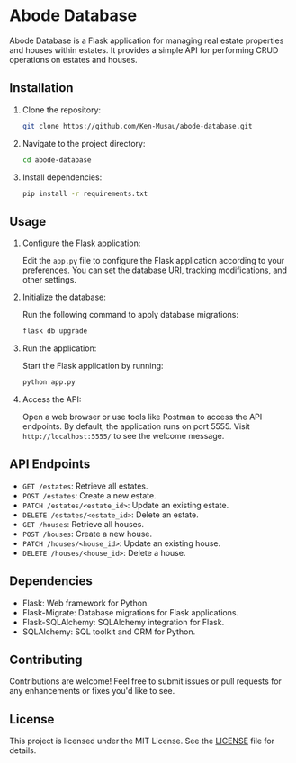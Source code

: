 # Abode Database

Abode Database is a Flask application for managing real estate properties and houses within estates. It provides a simple API for performing CRUD operations on estates and houses.

## Installation

1. Clone the repository:

   ```bash
   git clone https://github.com/Ken-Musau/abode-database.git
   ```

2. Navigate to the project directory:

   ```bash
   cd abode-database
   ```

3. Install dependencies:

   ```bash
   pip install -r requirements.txt
   ```

## Usage

1. Configure the Flask application:

   Edit the `app.py` file to configure the Flask application according to your preferences. You can set the database URI, tracking modifications, and other settings.

2. Initialize the database:

   Run the following command to apply database migrations:

   ```bash
   flask db upgrade
   ```

3. Run the application:

   Start the Flask application by running:

   ```bash
   python app.py
   ```

4. Access the API:

   Open a web browser or use tools like Postman to access the API endpoints. By default, the application runs on port 5555. Visit `http://localhost:5555/` to see the welcome message.

## API Endpoints

- `GET /estates`: Retrieve all estates.
- `POST /estates`: Create a new estate.
- `PATCH /estates/<estate_id>`: Update an existing estate.
- `DELETE /estates/<estate_id>`: Delete an estate.
- `GET /houses`: Retrieve all houses.
- `POST /houses`: Create a new house.
- `PATCH /houses/<house_id>`: Update an existing house.
- `DELETE /houses/<house_id>`: Delete a house.

## Dependencies

- Flask: Web framework for Python.
- Flask-Migrate: Database migrations for Flask applications.
- Flask-SQLAlchemy: SQLAlchemy integration for Flask.
- SQLAlchemy: SQL toolkit and ORM for Python.

## Contributing

Contributions are welcome! Feel free to submit issues or pull requests for any enhancements or fixes you'd like to see.

## License

This project is licensed under the MIT License. See the [LICENSE](LICENSE) file for details.
